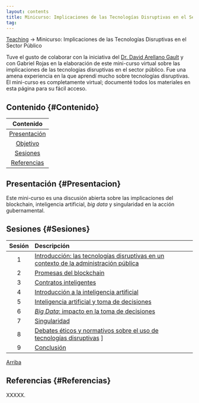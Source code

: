 ```yaml
---
layout: contents
title: Minicurso: Implicaciones de las Tecnologías Disruptivas en el Sector Público
tag:
---
```


[Teaching](../../../teaching) &rarr; Minicurso: Implicaciones de las Tecnologías Disruptivas en el Sector Público

Tuve el gusto de colaborar con la iniciativa del [Dr. David Arellano Gault]() y con Gabriel Rojas en la elaboración de este mini-curso virtual sobre las implicaciones de las tecnologias disruptivas en el sector público.  Fue una amena experiencia en la que aprendí mucho sobre tecnologías disruptivas. El mini-curso es completamente virtual; documenté todos los materiales en esta página para su fácil acceso.

## Contenido {#Contenido}

| Contenido |
| :---: |
| [Presentación](#Presentacion) |
| [Objetivo](#Objetivo) |
| [Sesiones](#Sesiones) |
| [Referencias](#Referencias) |

## Presentación {#Presentacion}

Este mini-curso es una discusión abierta sobre las implicaciones del blockchain, inteligencia artificial, *big data* y singularidad en la acción gubernamental.

## Sesiones {#Sesiones}

| Sesión       | Descripción  |
|:-------------:   | :-------------- |
| 1 | [Introducción: las tecnologías disruptivas en un contexto de la administración pública](/sesion1.md)  |
| 2 | [Promesas del blockchain](/sesion2.md) |
| 3 | [Contratos inteligentes](/sesion3.md) |
| 4 | [Introducción a la inteligencia artificial](/sesion4.md) |
| 5 | [Inteligencia artificial y toma de decisiones](/sesion5.md) |
| 6 | [*Big Data*: impacto en la toma de decisiones](/sesion6.md) |
| 7 | [Singularidad](/sesion7.md) |
| 8 | [Debates éticos y normativos sobre el uso de tecnologías disruptivas](/sesion8.md) ]
| 9 | [Conclusión](/sesion9.md) |

[Arriba](#Contenido)

## Referencias {#Referencias}

XXXXX.
